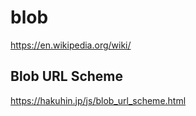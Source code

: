 # blob
https://en.wikipedia.org/wiki/

## Blob URL Scheme
https://hakuhin.jp/js/blob_url_scheme.html